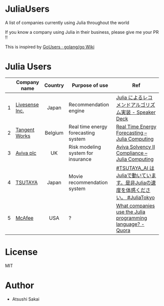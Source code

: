 # JuliaUsers
A list of companies currently using Julia throughout the world

If you know a company using Julia in their business, please give me your PR !!

This is inspired by [GoUsers · golang/go Wiki](https://github.com/golang/go/wiki/GoUsers#japan)

# Julia Users

|| Company name   | Country        | Purpose of use | Ref  |
|-| ------------- |:-------------:|------------|-----|
|1| [Livesense Inc.](https://www.livesense.co.jp/) | Japan			| Recommendation engine | [Julia によるレコメンドアルゴリズム実装 \- Speaker Deck](https://speakerdeck.com/livesense/julia-niyorurekomentoarukorisumushi-zhuang)|
|2| [Tangent Works](http://www.tangent.works/)|Belgium| Real time energy forecasting system|[Real Time Energy Forecasting – Julia Computing](https://juliacomputing.com/case-studies/tangent-works.html)|
|3| [Aviva plc](https://www.aviva.com/)|UK|Risk modeling system for insurance|[Aviva Solvency II Compliance – Julia Computing](https://juliacomputing.com/case-studies/aviva.html)|
|4| [TSUTAYA](https://tsutaya.ai/)|Japan|Movie recommendation system|[#TSUTAYA_AI はJuliaで動いています。是非Juliaの速度を体感ください。  #JuliaTokyo](https://twitter.com/hyper0dietter/status/1053641348903919616)|
|5| [McAfee](https://www.mcafee.com/en-us/index.html)|USA| ? |[What companies use the Julia programming language? \- Quora](https://www.quora.com/What-companies-use-the-Julia-programming-language)|

# License

MIT

# Author

- Atsushi Sakai


